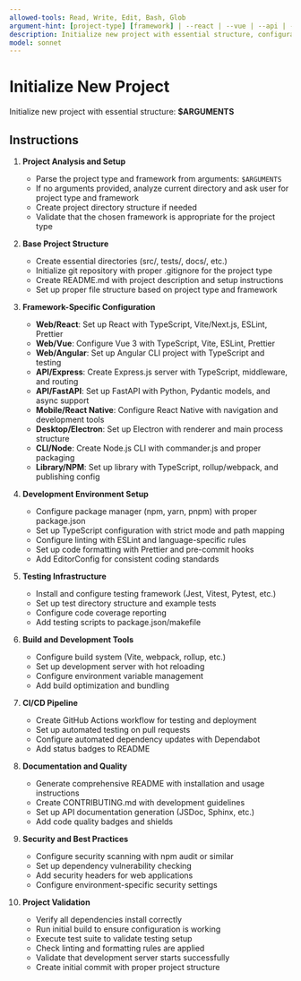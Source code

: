 ```yaml
---
allowed-tools: Read, Write, Edit, Bash, Glob
argument-hint: [project-type] [framework] | --react | --vue | --api | --cli
description: Initialize new project with essential structure, configuration, and development environment setup
model: sonnet
---
```


# Initialize New Project

Initialize new project with essential structure: **$ARGUMENTS**

## Instructions

1. **Project Analysis and Setup**
   - Parse the project type and framework from arguments: `$ARGUMENTS`
   - If no arguments provided, analyze current directory and ask user for project type and framework
   - Create project directory structure if needed
   - Validate that the chosen framework is appropriate for the project type

2. **Base Project Structure**
   - Create essential directories (src/, tests/, docs/, etc.)
   - Initialize git repository with proper .gitignore for the project type
   - Create README.md with project description and setup instructions
   - Set up proper file structure based on project type and framework

3. **Framework-Specific Configuration**
   - **Web/React**: Set up React with TypeScript, Vite/Next.js, ESLint, Prettier
   - **Web/Vue**: Configure Vue 3 with TypeScript, Vite, ESLint, Prettier
   - **Web/Angular**: Set up Angular CLI project with TypeScript and testing
   - **API/Express**: Create Express.js server with TypeScript, middleware, and routing
   - **API/FastAPI**: Set up FastAPI with Python, Pydantic models, and async support
   - **Mobile/React Native**: Configure React Native with navigation and development tools
   - **Desktop/Electron**: Set up Electron with renderer and main process structure
   - **CLI/Node**: Create Node.js CLI with commander.js and proper packaging
   - **Library/NPM**: Set up library with TypeScript, rollup/webpack, and publishing config

4. **Development Environment Setup**
   - Configure package manager (npm, yarn, pnpm) with proper package.json
   - Set up TypeScript configuration with strict mode and path mapping
   - Configure linting with ESLint and language-specific rules
   - Set up code formatting with Prettier and pre-commit hooks
   - Add EditorConfig for consistent coding standards

5. **Testing Infrastructure**
   - Install and configure testing framework (Jest, Vitest, Pytest, etc.)
   - Set up test directory structure and example tests
   - Configure code coverage reporting
   - Add testing scripts to package.json/makefile

6. **Build and Development Tools**
   - Configure build system (Vite, webpack, rollup, etc.)
   - Set up development server with hot reloading
   - Configure environment variable management
   - Add build optimization and bundling

7. **CI/CD Pipeline**
   - Create GitHub Actions workflow for testing and deployment
   - Set up automated testing on pull requests
   - Configure automated dependency updates with Dependabot
   - Add status badges to README

8. **Documentation and Quality**
   - Generate comprehensive README with installation and usage instructions
   - Create CONTRIBUTING.md with development guidelines
   - Set up API documentation generation (JSDoc, Sphinx, etc.)
   - Add code quality badges and shields

9. **Security and Best Practices**
   - Configure security scanning with npm audit or similar
   - Set up dependency vulnerability checking
   - Add security headers for web applications
   - Configure environment-specific security settings

10. **Project Validation**
    - Verify all dependencies install correctly
    - Run initial build to ensure configuration is working
    - Execute test suite to validate testing setup
    - Check linting and formatting rules are applied
    - Validate that development server starts successfully
    - Create initial commit with proper project structure
